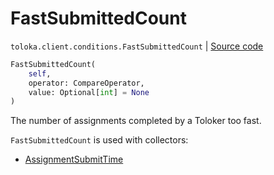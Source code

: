 # FastSubmittedCount
`toloka.client.conditions.FastSubmittedCount` | [Source code](https://github.com/Toloka/toloka-kit/blob/v1.1.3/src/client/conditions.py#L177)

```python
FastSubmittedCount(
    self,
    operator: CompareOperator,
    value: Optional[int] = None
)
```

The number of assignments completed by a Toloker too fast.


`FastSubmittedCount` is used with collectors:
- [AssignmentSubmitTime](toloka.client.collectors.AssignmentSubmitTime.md)

